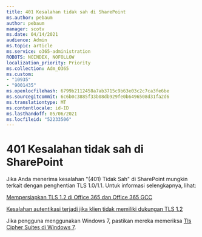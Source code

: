 ```yaml
---
title: 401 Kesalahan tidak sah di SharePoint
ms.author: pebaum
author: pebaum
manager: scotv
ms.date: 04/14/2021
audience: Admin
ms.topic: article
ms.service: o365-administration
ROBOTS: NOINDEX, NOFOLLOW
localization_priority: Priority
ms.collection: Adm_O365
ms.custom:
- "10935"
- "9001435"
ms.openlocfilehash: 6799b2112458a7ab3715c9b63e03c2c7ca3fe6be
ms.sourcegitcommit: 6c6b0c3885f33b08db929fe0b6496508d31fa2d6
ms.translationtype: MT
ms.contentlocale: id-ID
ms.lasthandoff: 05/06/2021
ms.locfileid: "52233506"
---
```

# <a name="401-unauthorized-error-in-sharepoint"></a>401 Kesalahan tidak sah di SharePoint

Jika Anda menerima kesalahan "(401) Tidak Sah" di SharePoint mungkin terkait dengan penghentian TLS 1.0/1.1. Untuk informasi selengkapnya, lihat:

[Mempersiapkan TLS 1.2 di Office 365 dan Office 365 GCC](https://docs.microsoft.com/microsoft-365/compliance/prepare-tls-1.2-in-office-365)

[Kesalahan autentikasi terjadi jika klien tidak memiliki dukungan TLS 1.2](https://review.docs.microsoft.com/sharepoint/troubleshoot/administration/authentication-errors-tls12-support)

Jika pengguna menggunakan Windows 7, pastikan mereka memeriksa [Tls Cipher Suites di Windows 7](https://docs.microsoft.com/windows/win32/secauthn/tls-cipher-suites-in-windows-7).